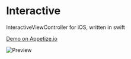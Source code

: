 # Interactive
InteractiveViewController for iOS, written in swift

[Demo on Appetize.io](https://appetize.io/app/yu2cecz67qvvxcrwagrnfq229m?device=iphone7&scale=75&orientation=portrait&osVersion=10.0)

![Preview](interactive.gif)
